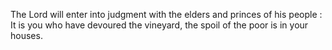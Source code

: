 The Lord will enter into judgment with the elders and princes of his people : It is you who have devoured the vineyard, the spoil of the poor is in your houses.
